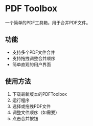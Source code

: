 # PDF Toolbox

一个简单的PDF工具箱，用于合并PDF文件。

## 功能
- 支持多个PDF文件合并
- 支持拖拽调整合并顺序
- 简单直观的用户界面

## 使用方法
1. 下载最新版本的PDFToolbox
2. 运行程序
3. 选择或拖拽PDF文件
4. 调整文件顺序（如需要）
5. 点击合并按钮 